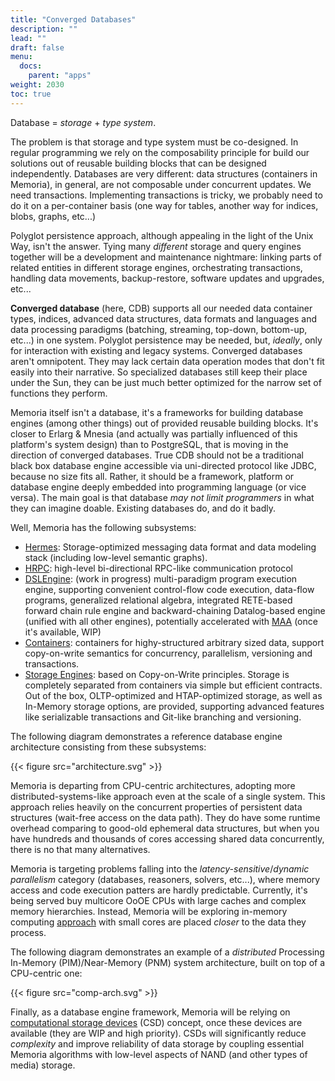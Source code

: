 ```yaml
---
title: "Converged Databases"
description: ""
lead: ""
draft: false
menu: 
  docs:
    parent: "apps"
weight: 2030
toc: true
---
```


Database = _storage_ + _type system_. 

The problem is that storage and type system must be co-designed. In regular programming we rely on the composability principle for build our solutions out of reusable building blocks that can be designed independently. Databases are very different: data structures (containers in Memoria), in general, are not composable under concurrent updates. We need transactions. Implementing transactions is tricky, we probably need to do it on a per-container basis (one way for tables, another way for indices, blobs, graphs, etc...)

Polyglot persistence approach, although appealing in the light of the Unix Way, isn't the answer. Tying many _different_ storage and query engines together will be a development and maintenance nightmare: linking parts of related entities in different storage engines, orchestrating transactions, handling data movements, backup-restore, software updates and upgrades, etc...

**Converged database** (here, CDB) supports all our needed data container types, indices, advanced data structures, data formats and languages and data processing paradigms (batching, streaming, top-down, bottom-up, etc...) in one system. Polyglot persistence may be needed, but, _ideally_, only for interaction with existing and legacy systems. Converged databases aren't omnipotent. They may lack certain data operation modes that don't fit easily into their narrative. So specialized databases still keep their place under the Sun, they can be just much better optimized for the narrow set of functions they perform. 

Memoria itself isn't a database, it's a frameworks for building database engines (among other things) out of provided reusable building blocks. It's closer to Erlarg & Mnesia (and actually was partially influenced of this platform's system design) than to PostgreSQL, that is moving in the direction of converged databases. True CDB should not be a traditional black box database engine accessible via uni-directed protocol like JDBC, because no size fits all. Rather, it should be a framework, platform or database engine deeply embedded into programming language (or vice versa). The main goal is that database _may not limit programmers_ in what they can imagine doable. Existing databases do, and do it badly.

Well, Memoria has the following subsystems:

* [Hermes](/docs/overview/hermes): Storage-optimized messaging data format and data modeling stack (including low-level semantic graphs).
* [HRPC](/docs/overview/hrpc): high-level bi-directional RPC-like communication protocol
* [DSLEngine](vm): (work in progress) multi-paradigm program execution engine, supporting convenient control-flow code execution, data-flow programs, generalized relational algebra, integrated RETE-based forward chain rule engine and backward-chaining Datalog-based engine (unified with all other engines), potentially accelerated with [MAA](/docs/overview/accel) (once it's available, WIP)
* [Containers](/docs/overview/containers): containers for highy-structured arbitrary sized data, support copy-on-write semantics for concurrency, parallelism, versioning and transactions. 
* [Storage Engines](/docs/overview/storage): based on Copy-on-Write principles. Storage is completely separated from containers via simple but efficient contracts. Out of the box, OLTP-optimized and HTAP-optimized storage, as well as In-Memory storage options, are provided, supporting advanced features like serializable transactions and Git-like branching and versioning.

The following diagram demonstrates a reference database engine architecture consisting from these subsystems:

{{< figure src="architecture.svg" >}}

Memoria is departing from CPU-centric architectures, adopting more distributed-systems-like approach even at the scale of a single system. This approach relies heavily on the concurrent properties of persistent data structures (wait-free access on the data path). They do have some runtime overhead comparing to good-old ephemeral data structures, but when you have hundreds and thousands of cores accessing shared data concurrently, there is no that many alternatives.

Memoria is targeting problems falling into the _latency-sensitive_/_dynamic parallelism_ category (databases, reasoners, solvers, etc...), where memory access and code execution patters are hardly predictable. Currently, it's being served buy multicore OoOE CPUs with large caches and complex memory hierarchies. Instead, Memoria will be exploring in-memory computing [approach](/docs/overview/accel) with small cores are placed _closer_ to the data they process.

The following diagram demonstrates an example of a _distributed_ Processing In-Memory (PIM)/Near-Memory (PNM) system architecture, built on top of a CPU-centric one:

{{< figure src="comp-arch.svg" >}}

Finally, as a database engine framework, Memoria will be relying on [computational storage devices](/docs/applications/storage) (CSD) concept, once these devices are available (they are WIP and high priority). CSDs will significantly reduce _complexity_ and improve reliability of data storage by coupling essential Memoria algorithms with low-level aspects of NAND (and other types of media) storage.


